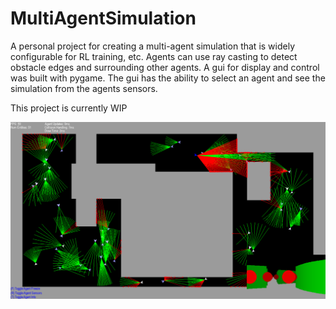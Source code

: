 # MultiAgentSimulation

A personal project for creating a multi-agent simulation that is widely configurable for RL training, etc.
Agents can use ray casting to detect obstacle edges and surrounding other agents.
A gui for display and control was built with pygame. The gui has the ability to select an agent and see the simulation from the agents sensors.

This project is currently WIP

![Screenshot](./imgs/wip_simulation_screenshot.PNG?raw=true "Simulation Screenshot")
